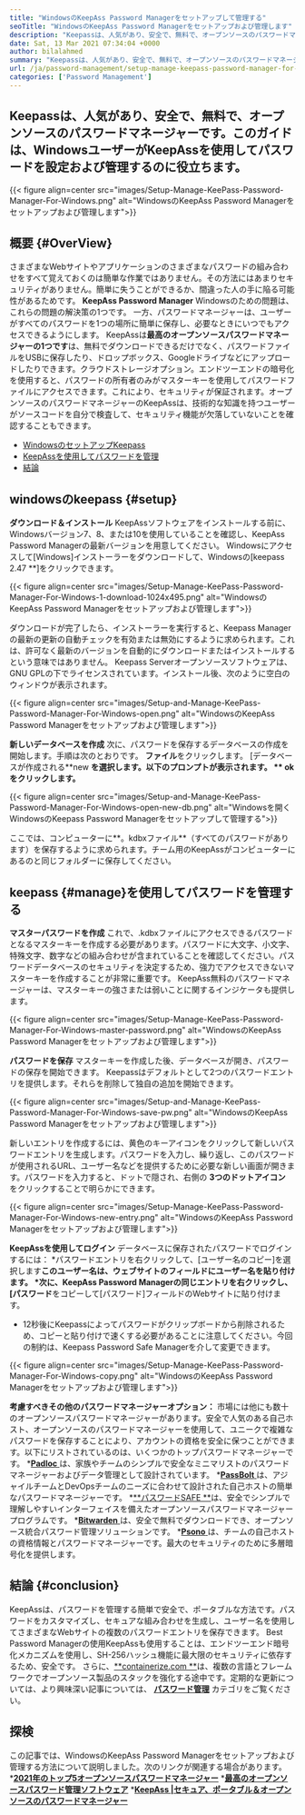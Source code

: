```yaml
---
title: "WindowsのKeepAss Password Managerをセットアップして管理する" 
seoTitle: "WindowsのKeepAss Password Managerをセットアップおよび管理します" 
description: "Keepassは、人気があり、安全で、無料で、オープンソースのパスワードマネージャーです。このガイドは、WindowsユーザーがKeepAssを使用してパスワードを設定および管理するのに役立ちます。" 
date: Sat, 13 Mar 2021 07:34:04 +0000
author: bilalahmed
summary: "Keepassは、人気があり、安全で、無料で、オープンソースのパスワードマネージャーです。このガイドは、WindowsユーザーがKeepAssを使用してパスワードを設定および管理するのに役立ちます。" 
url: /ja/password-management/setup-manage-keepass-password-manager-for-windows/
categories: ['Password Management']
---
```


## Keepassは、人気があり、安全で、無料で、オープンソースのパスワードマネージャーです。このガイドは、WindowsユーザーがKeepAssを使用してパスワードを設定および管理するのに役立ちます。

{{< figure align=center src="images/Setup-Manage-KeePass-Password-Manager-For-Windows.png" alt="WindowsのKeepAss Password Managerをセットアップおよび管理します">}}


## 概要 {#OverView}
さまざまなWebサイトやアプリケーションのさまざまなパスワードの組み合わせをすべて覚えておくのは簡単な作業ではありません。その方法にはあまりセキュリティがありません。簡単に失うことができるか、間違った人の手に陥る可能性があるためです。 **KeepAss Password Manager**  Windowsのための問題は、これらの問題の解決策の1つです。
一方、パスワードマネージャーは、ユーザーがすべてのパスワードを1つの場所に簡単に保存し、必要なときにいつでもアクセスできるようにします。 KeepAssは**最高のオープンソースパスワードマネージャーの1つです**は、無料でダウンロードできるだけでなく、パスワードファイルをUSBに保存したり、ドロップボックス、Googleドライブなどにアップロードしたりできます。クラウドストレージオプション。エンドツーエンドの暗号化を使用すると、パスワードの所有者のみがマスターキーを使用してパスワードファイルにアクセスできます。これにより、セキュリティが保証されます。オープンソースのパスワードマネージャーのKeepAssは、技術的な知識を持つユーザーがソースコードを自分で検査して、セキュリティ機能が欠落していないことを確認することもできます。
  * [WindowsのセットアップKeepass][1]
  * [KeepAssを使用してパスワードを管理][2]
  * [結論][3]

## windowsのkeepass   {#setup}
**ダウンロード＆インストール**
KeepAssソフトウェアをインストールする前に、Windowsバージョン7、8、または10を使用していることを確認し、KeepAss Password Managerの最新バージョンを用意してください。 Windowsにアクセスして[Windows]インストーラーをダウンロードして、Windowsの[keepass 2.47 **]をクリックできます。

{{< figure align=center src="images/Setup-Manage-KeePass-Password-Manager-For-Windows-1-download-1024x495.png" alt="WindowsのKeepAss Password Managerをセットアップおよび管理します">}}

ダウンロードが完了したら、インストーラーを実行すると、Keepass Managerの最新の更新の自動チェックを有効または無効にするように求められます。これは、許可なく最新のバージョンを自動的にダウンロードまたはインストールするという意味ではありません。 Keepass Serverオープンソースソフトウェアは、GNU GPLの下でライセンスされています。インストール後、次のように空白のウィンドウが表示されます。

{{< figure align=center src="images/Setup-and-Manage-KeePass-Password-Manager-For-Windows-open.png" alt="WindowsのKeepAss Password Managerをセットアップおよび管理します">}}

**新しいデータベースを作成**
次に、パスワードを保存するデータベースの作成を開始します。手順は次のとおりです。 **ファイル**をクリックします。 [データベースが作成される**new **を選択します。以下のプロンプトが表示されます。 ** okをクリックします。** 

{{< figure align=center src="images/Setup-and-Manage-KeePass-Password-Manager-For-Windows-open-new-db.png" alt="Windowsを開くWindowsのKeepass Password Managerをセットアップして管理する">}}

ここでは、コンピューターに**。kdbxファイル**（すべてのパスワードがあります）を保存するように求められます。チーム用のKeepAssがコンピューターにあるのと同じフォルダーに保存してください。

## keepass   {#manage}を使用してパスワードを管理する
**マスターパスワードを作成**
これで、.kdbxファイルにアクセスできるパスワードとなるマスターキーを作成する必要があります。パスワードに大文字、小文字、特殊文字、数字などの組み合わせが含まれていることを確認してください。パスワードデータベースのセキュリティを決定するため、強力でアクセスできないマスターキーを作成することが非常に重要です。 KeepAss無料のパスワードマネージャーは、マスターキーの強さまたは弱いことに関するインジケータも提供します。

{{< figure align=center src="images/Setup-Manage-KeePass-Password-Manager-For-Windows-master-password.png" alt="WindowsのKeepAss Password Managerをセットアップおよび管理します">}}

**パスワードを保存**
マスターキーを作成した後、データベースが開き、パスワードの保存を開始できます。 Keepassはデフォルトとして2つのパスワードエントリを提供します。それらを削除して独自の追加を開始できます。

{{< figure align=center src="images/Setup-and-Manage-KeePass-Password-Manager-For-Windows-save-pw.png" alt="WindowsのKeepAss Password Managerをセットアップおよび管理します">}}

新しいエントリを作成するには、黄色のキーアイコンをクリックして新しいパスワードエントリを生成します。パスワードを入力し、繰り返し、このパスワードが使用されるURL、ユーザー名などを提供するために必要な新しい画面が開きます。パスワードを入力すると、ドットで隠され、右側の **3つのドットアイコン** をクリックすることで明らかにできます。

{{< figure align=center src="images/Setup-Manage-KeePass-Password-Manager-For-Windows-new-entry.png" alt="WindowsのKeepAss Password Managerをセットアップおよび管理します">}}

 **KeepAssを使用してログイン** 
データベースに保存されたパスワードでログインするには：
  *パスワードエントリを右クリックして、[ユーザー名のコピー]を選択します**このユーザー名は、ウェブサイトのフィールドにユーザー名を貼り付けます。
  *次に、KeepAss Password Managerの同じエントリを右クリックし、[パスワード**をコピーして[パスワード]フィールドのWebサイトに貼り付けます。
  * 12秒後にKeepassによってパスワードがクリップボードから削除されるため、コピーと貼り付けで速くする必要があることに注意してください。今回の制約は、Keepass Password Safe Managerを介して変更できます。

{{< figure align=center src="images/Setup-Manage-KeePass-Password-Manager-For-Windows-copy.png" alt="WindowsのKeepAss Password Managerをセットアップおよび管理します">}}

**考慮すべきその他のパスワードマネージャーオプション：**
市場には他にも数十のオープンソースパスワードマネージャーがあります。安全で人気のある自己ホスト、オープンソースのパスワードマネージャーを使用して、ユニークで複雑なパスワードを保存することにより、アカウントの資格を安全に保つことができます。以下にリストされているのは、いくつかのトップパスワードマネージャーです。
  *[**Padloc** ][4]は、家族やチームのシンプルで安全なミニマリストのパスワードマネージャーおよびデータ管理として設計されています。
  *[**PassBolt** ][5]は、アジャイルチームとDevOpsチームのニーズに合わせて設計された自己ホストの簡単なパスワードマネージャーです。
  *[**パスワードSAFE **][6]は、安全でシンプルで理解しやすいインターフェイスを備えたオープンソースパスワードマネージャープログラムです。
  *[**Bitwarden** ][7]は、安全で無料でダウンロードでき、オープンソース統合パスワード管理ソリューションです。
  *[**Psono** ][8]は、チームの自己ホストの資格情報とパスワードマネージャーです。最大のセキュリティのために多層暗号化を提供します。

## 結論 {#conclusion}
KeepAssは、パスワードを管理する簡単で安全で、ポータブルな方法です。パスワードをカスタマイズし、セキュアな組み合わせを生成し、ユーザー名を使用してさまざまなWebサイトの複数のパスワードエントリを保存できます。 Best Password Managerの使用KeepAssも使用することは、エンドツーエンド暗号化メカニズムを使用し、SH-256ハッシュ機能に最大限のセキュリティに依存するため、安全です。
さらに、[**containerize.com **][9]は、複数の言語とフレームワークでオープンソース製品のスタックを強化する途中です。定期的な更新については、より興味深い記事については、 **[パスワード管理][10]**  カテゴリをご覧ください。

## 探検
この記事では、WindowsのKeepAss Password Managerをセットアップおよび管理する方法について説明しました。次のリンクが関連する場合があります。
  ***[2021年のトップ5オープンソースパスワードマネージャー][11]** 
  ***[最高のオープンソースパスワード管理ソフトウェア][12]** 
  ***[KeepAss |セキュア、ポータブル＆オープンソースのパスワードマネージャー][13]** 

  
[1]: https://blog.containerize.com/wp-admin/post.php?post=3863&action=edit#setup
[2]: https://blog.containerize.com/wp-admin/post.php?post=3863&action=edit#manage
[3]: https://blog.containerize.com/wp-admin/post.php?post=3863&action=edit#conclusion
[4]: https://padloc.app/
[5]: https://products.containerize.com/password-management/passbolt/
[6]: https://products.containerize.com/password-management/password-safe/
[7]: https://products.containerize.com/password-management/bitwarden/
[8]: https://products.containerize.com/password-management/psono/
[9]: https://www.containerize.com/
[10]: https://blog.containerize.com/category/password-management/
[11]: https://blog.containerize.com/password-management/top-5-open-source-password-managers-in-2021/
[12]: https://products.containerize.com/password-management/
[13]: https://products.containerize.com/password-management/keepass
